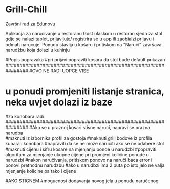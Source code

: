 # Grill-Chill
Završni rad za Edunovu

Aplikacja za narucivanje u restoranu
Gost ulaskom u restoran sjeda za stol gdje se nalazi tablet, prijavljuje/ registrira se u app
ili zaobialzi prijavu i odmah narucuje. Ponudu stavlja u košaru i pritiskom na "Naruči" završava narudžbu koja dolazi u kuhinju


#Popis popravaka
#pri prijavi popraviti kosaru da stol bude default prikazan
################################################################
#OVO NE RADI UOPCE VISE
# u ponudi promjeniti listanje stranica, neka uvjet dolazi iz baze 
#za konobara radi
################################################################
#Ako se u praznoj kosari stisne naruci, napravi se prazna narudba  
#maknuti iz izbornika profil za gostoja
#maknuti grill bodove iz profila kuhara i konobara
#napraviti da se ne moze naručiti ako se ne odabere stol
#maknuti cijenu i sifru kosare na mjenjanju ponde u narudzbi
#popraviti algoritam za mjenjanje ukupne cijene pri promjeni količine ponude u narudzbi
#nakon naručivanja, pritiskom ponovo na naruči baca error i ponovi prethodnu narudzbu
#ako u narudbzi ima 2 puta po isto jelo ne valja mjenjanje kolicine pa tako i cijene

#AKO STIGNEM
#mogucnost dodavanja novog jela u ponudu naručenog
